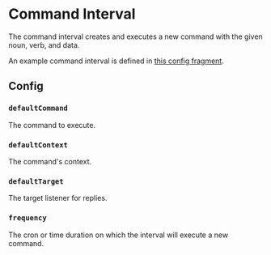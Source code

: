 # Command Interval

The command interval creates and executes a new command with the given noun, verb, and data.

An example command interval is defined in [this config fragment](./command-generator.yml).

## Config

### `defaultCommand`

The command to execute.

### `defaultContext`

The command's context.

### `defaultTarget`

The target listener for replies.

### `frequency`

The cron or time duration on which the interval will execute a new command.
